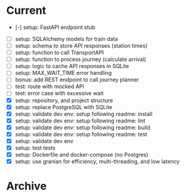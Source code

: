 # Current

- [-] setup: FastAPI endpoint stub
- [ ] setup: SQLAlchemy models for train data
- [ ] setup: schema to store API responses (station times)
- [ ] setup: function to call TransportAPI
- [ ] setup: function to process journey (calculate arrival)
- [ ] setup: logic to cache API responses in SQLite
- [ ] setup: MAX_WAIT_TIME error handling
- [ ] bonus: add REST endpoint to call journey planner
- [ ] test: route with mocked API
- [ ] test: error case with excessive wait
- [x] setup: repository, and project structure
- [x] setup: replace PostgreSQL with SQLite
- [x] setup: validate dev env: setup following readme: install
- [x] setup: validate dev env: setup following readme: lint
- [x] setup: validate dev env: setup following readme: build
- [x] setup: validate dev env: setup following readme: test
- [x] setup: validate dev env
- [x] setup: test tests
- [x] setup: Dockerfile and docker-compose (no Postgres)
- [x] setup: use granian for efficiency, multi-threading, and low latency

# Archive
